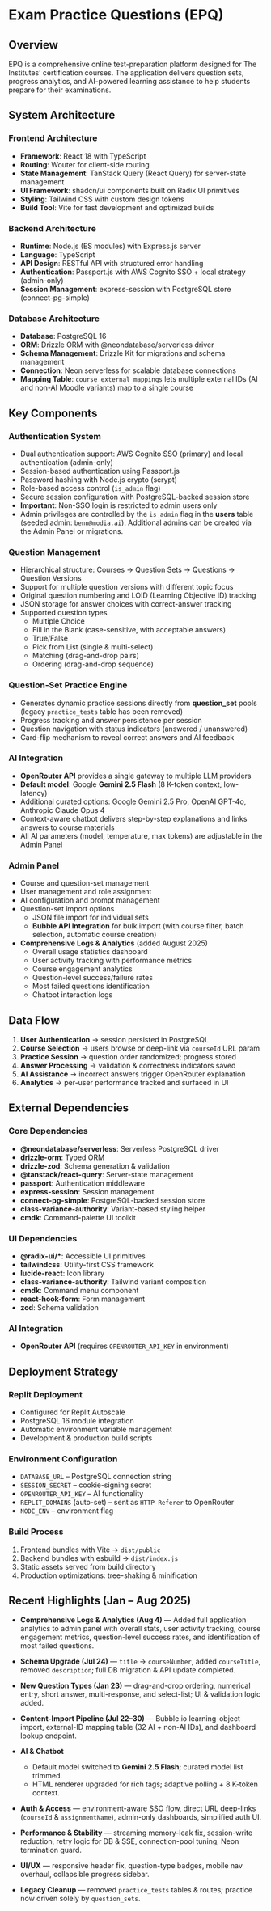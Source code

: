 # Exam Practice Questions (EPQ)

## Overview

EPQ is a comprehensive online test-preparation platform designed for The Institutes’ certification courses. The application delivers question sets, progress analytics, and AI-powered learning assistance to help students prepare for their examinations.

## System Architecture

### Frontend Architecture
- **Framework**: React 18 with TypeScript
- **Routing**: Wouter for client-side routing
- **State Management**: TanStack Query (React Query) for server-state management
- **UI Framework**: shadcn/ui components built on Radix UI primitives
- **Styling**: Tailwind CSS with custom design tokens
- **Build Tool**: Vite for fast development and optimized builds

### Backend Architecture
- **Runtime**: Node.js (ES modules) with Express.js server
- **Language**: TypeScript
- **API Design**: RESTful API with structured error handling
- **Authentication**: Passport.js with AWS Cognito SSO + local strategy (admin-only)
- **Session Management**: express-session with PostgreSQL store (connect-pg-simple)

### Database Architecture
- **Database**: PostgreSQL 16
- **ORM**: Drizzle ORM with @neondatabase/serverless driver
- **Schema Management**: Drizzle Kit for migrations and schema management
- **Connection**: Neon serverless for scalable database connections
- **Mapping Table**: `course_external_mappings` lets multiple external IDs (AI and non-AI Moodle variants) map to a single course

## Key Components

### Authentication System
- Dual authentication support: AWS Cognito SSO (primary) and local authentication (admin-only)
- Session-based authentication using Passport.js
- Password hashing with Node.js crypto (scrypt)
- Role-based access control (`is_admin` flag)
- Secure session configuration with PostgreSQL-backed session store
- **Important**: Non-SSO login is restricted to admin users only  
- Admin privileges are controlled by the `is_admin` flag in the **users** table (seeded admin: `benn@modia.ai`). Additional admins can be created via the Admin Panel or migrations.

### Question Management
- Hierarchical structure: Courses → Question Sets → Questions → Question Versions
- Support for multiple question versions with different topic focus
- Original question numbering and LOID (Learning Objective ID) tracking
- JSON storage for answer choices with correct-answer tracking
- Supported question types  
  - Multiple Choice  
  - Fill in the Blank (case-sensitive, with acceptable answers)  
  - True/False  
  - Pick from List (single & multi-select)  
  - Matching (drag-and-drop pairs)  
  - Ordering (drag-and-drop sequence)

### Question-Set Practice Engine
- Generates dynamic practice sessions directly from **question_set** pools (legacy `practice_tests` table has been removed)
- Progress tracking and answer persistence per session
- Question navigation with status indicators (answered / unanswered)
- Card-flip mechanism to reveal correct answers and AI feedback

### AI Integration
- **OpenRouter API** provides a single gateway to multiple LLM providers
- **Default model**: Google **Gemini 2.5 Flash** (8 K-token context, low-latency)
- Additional curated options: Google Gemini 2.5 Pro, OpenAI GPT-4o, Anthropic Claude Opus 4
- Context-aware chatbot delivers step-by-step explanations and links answers to course materials
- All AI parameters (model, temperature, max tokens) are adjustable in the Admin Panel

### Admin Panel
- Course and question-set management
- User management and role assignment
- AI configuration and prompt management
- Question-set import options  
  - JSON file import for individual sets  
  - **Bubble API Integration** for bulk import (with course filter, batch selection, automatic course creation)
- **Comprehensive Logs & Analytics** (added August 2025)
  - Overall usage statistics dashboard
  - User activity tracking with performance metrics
  - Course engagement analytics
  - Question-level success/failure rates
  - Most failed questions identification
  - Chatbot interaction logs

## Data Flow

1. **User Authentication** → session persisted in PostgreSQL  
2. **Course Selection** → users browse or deep-link via `courseId` URL param  
3. **Practice Session** → question order randomized; progress stored  
4. **Answer Processing** → validation & correctness indicators saved  
5. **AI Assistance** → incorrect answers trigger OpenRouter explanation  
6. **Analytics** → per-user performance tracked and surfaced in UI

## External Dependencies

### Core Dependencies
- **@neondatabase/serverless**: Serverless PostgreSQL driver
- **drizzle-orm**: Typed ORM
- **drizzle-zod**: Schema generation & validation
- **@tanstack/react-query**: Server-state management
- **passport**: Authentication middleware
- **express-session**: Session management
- **connect-pg-simple**: PostgreSQL-backed session store
- **class-variance-authority**: Variant-based styling helper
- **cmdk**: Command-palette UI toolkit

### UI Dependencies
- **@radix-ui/\***: Accessible UI primitives
- **tailwindcss**: Utility-first CSS framework
- **lucide-react**: Icon library
- **class-variance-authority**: Tailwind variant composition
- **cmdk**: Command menu component
- **react-hook-form**: Form management
- **zod**: Schema validation

### AI Integration
- **OpenRouter API** (requires `OPENROUTER_API_KEY` in environment)

## Deployment Strategy

### Replit Deployment
- Configured for Replit Autoscale
- PostgreSQL 16 module integration
- Automatic environment variable management
- Development & production build scripts

### Environment Configuration
- `DATABASE_URL` – PostgreSQL connection string  
- `SESSION_SECRET` – cookie-signing secret  
- `OPENROUTER_API_KEY` – AI functionality  
- `REPLIT_DOMAINS` (auto-set) – sent as `HTTP-Referer` to OpenRouter  
- `NODE_ENV` – environment flag

### Build Process
1. Frontend bundles with Vite → `dist/public`
2. Backend bundles with esbuild → `dist/index.js`
3. Static assets served from build directory
4. Production optimizations: tree-shaking & minification


## Recent Highlights (Jan – Aug 2025)

* **Comprehensive Logs & Analytics (Aug 4)** — Added full application analytics to admin panel with overall stats, user activity tracking, course engagement metrics, question-level success rates, and identification of most failed questions.
* **Schema Upgrade (Jul 24)** — `title` → `courseNumber`, added `courseTitle`, removed `description`; full DB migration & API update completed.
* **New Question Types (Jan 23)** — drag-and-drop ordering, numerical entry, short answer, multi-response, and select-list; UI & validation logic added.
* **Content-Import Pipeline (Jul 22–30)** — Bubble.io learning-object import, external-ID mapping table (32 AI + non-AI IDs), and dashboard lookup endpoint.
* **AI & Chatbot**

  * Default model switched to **Gemini 2.5 Flash**; curated model list trimmed.
  * HTML renderer upgraded for rich tags; adaptive polling + 8 K-token context.
* **Auth & Access** — environment-aware SSO flow, direct URL deep-links (`courseId` & `assignmentName`), admin-only dashboards, simplified auth UI.
* **Performance & Stability** — streaming memory-leak fix, session-write reduction, retry logic for DB & SSE, connection-pool tuning, Neon termination guard.
* **UI/UX** — responsive header fix, question-type badges, mobile nav overhaul, collapsible progress sidebar.
* **Legacy Cleanup** — removed `practice_tests` tables & routes; practice now driven solely by `question_sets`.